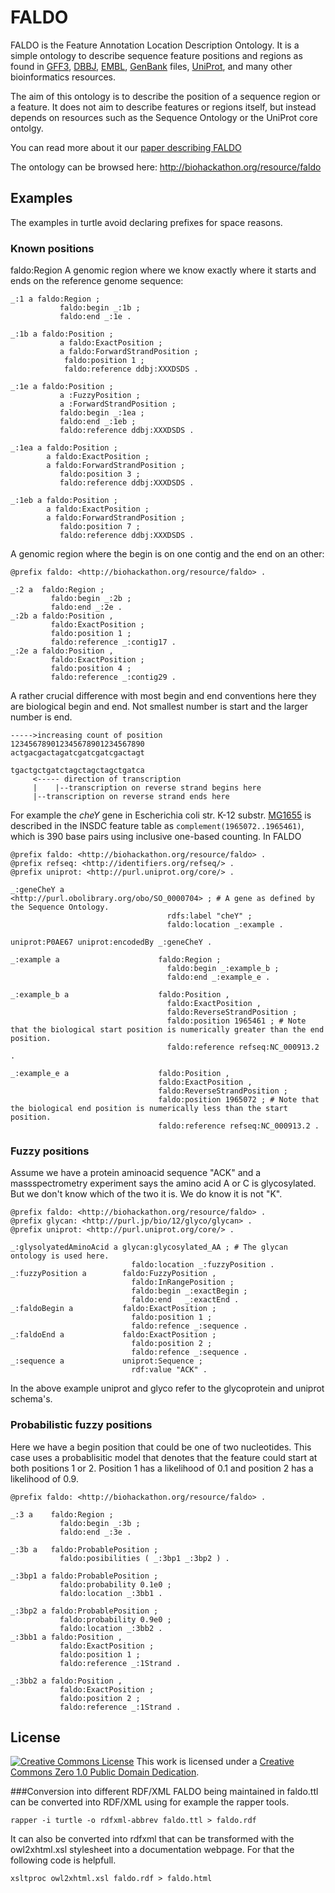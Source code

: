 FALDO
=====

FALDO is the Feature Annotation Location Description Ontology.
It is a simple ontology to describe sequence feature positions and regions as found in 
[GFF3](http://www.sequenceontology.org/gff3.shtml), [DBBJ](http://www.ddbj.nig.ac.jp),
[EMBL](http://www.embl.org), [GenBank](http://www.ncbi.nlm.nih.gov/genbank) files,
[UniProt](http://www.uniprot.org), and many other bioinformatics resources.

The aim of this ontology is to describe the position of a sequence region or a feature.
It does not aim to describe features or regions itself, but instead depends on resources
such as the Sequence Ontology or the UniProt core ontolgy.

You can read more about it our [paper describing FALDO](https://www.ncbi.nlm.nih.gov/pmc/articles/PMC4907002/)

The ontology can be browsed here: http://biohackathon.org/resource/faldo

Examples
--------

The examples in turtle avoid declaring prefixes for space reasons.

### Known positions
 faldo:Region
A genomic region where we know exactly where it starts and ends on the reference genome sequence:

```turtle
_:1 a faldo:Region ;
           faldo:begin _:1b ;
           faldo:end _:1e .

_:1b a faldo:Position ; 
           a faldo:ExactPosition ;
           a faldo:ForwardStrandPosition ;
            faldo:position 1 ;
            faldo:reference ddbj:XXXDSDS .

_:1e a faldo:Position ; 
           a :FuzzyPosition ;
           a :ForwardStrandPosition ;
           faldo:begin _:1ea ;
           faldo:end _:1eb ;
           faldo:reference ddbj:XXXDSDS .

_:1ea a faldo:Position ;
        a faldo:ExactPosition ;
        a faldo:ForwardStrandPosition ;
           faldo:position 3 ;
           faldo:reference ddbj:XXXDSDS .

_:1eb a faldo:Position ;
        a faldo:ExactPosition ;
        a faldo:ForwardStrandPosition ;
           faldo:position 7 ;
           faldo:reference ddbj:XXXDSDS .
```

A genomic region where the begin is on one contig and the end on an other:

```turtle
@prefix faldo: <http://biohackathon.org/resource/faldo> .

_:2 a  faldo:Region ;
         faldo:begin _:2b ;
         faldo:end _:2e .
_:2b a faldo:Position ,
         faldo:ExactPosition ;
         faldo:position 1 ;
         faldo:reference _:contig17 .
_:2e a faldo:Position ,
         faldo:ExactPosition ;
         faldo:position 4 ;
         faldo:reference _:contig29 .
```

A rather crucial difference with most begin and end conventions here they are biological begin and end. 
Not smallest number is start and the larger number is end.

```
----->increasing count of position
123456789012345678901234567890
actgacgactagatcgatcgatcgactagt

tgactgctgatctagctagctagctgatca
     <----- direction of transcription 
     |    |--transcription on reverse strand begins here
     |--transcription on reverse strand ends here      
```

For example the *cheY* gene in
Escherichia coli str. K-12 substr. [MG1655](http://www.ncbi.nlm.nih.gov/nuccore/NC_000913.2)
is described in the INSDC feature table as `complement(1965072..1965461)`,
which is 390 base pairs using inclusive one-based counting. In FALDO

```turtle
@prefix faldo: <http://biohackathon.org/resource/faldo> .
@prefix refseq: <http://identifiers.org/refseq/> .
@prefix uniprot: <http://purl.uniprot.org/core/> .

_:geneCheY a                     <http://purl.obolibrary.org/obo/SO_0000704> ; # A gene as defined by the Sequence Ontology.
                                   rdfs:label "cheY" ;
                                   faldo:location _:example .

uniprot:P0AE67 uniprot:encodedBy _:geneCheY .

_:example a                      faldo:Region ;
                                   faldo:begin _:example_b ;
                                   faldo:end _:example_e .

_:example_b a                    faldo:Position ,
                                   faldo:ExactPosition ,
                                   faldo:ReverseStrandPosition ;
                                   faldo:position 1965461 ; # Note that the biological start position is numerically greater than the end position.
                                   faldo:reference refseq:NC_000913.2 .

_:example_e a                    faldo:Position ,
                                 faldo:ExactPosition ,
                                 faldo:ReverseStrandPosition ;
                                 faldo:position 1965072 ; # Note that the biological end position is numerically less than the start position.
                                 faldo:reference refseq:NC_000913.2 .
```

### Fuzzy positions

Assume we have a protein aminoacid sequence "ACK" and a massspectrometry experiment says the amino acid 
A or C is glycosylated. But we don't know which of the two it is. We do know it is not "K".


```turtle
@prefix faldo: <http://biohackathon.org/resource/faldo> .
@prefix glycan: <http://purl.jp/bio/12/glyco/glycan> .
@prefix uniprot: <http://purl.uniprot.org/core/> .

_:glysolyatedAminoAcid a glycan:glycosylated_AA ; # The glycan ontology is used here.
                           faldo:location _:fuzzyPosition .
_:fuzzyPosition a        faldo:FuzzyPosition ,
                           faldo:InRangePosition ;
                           faldo:begin _:exactBegin ;
                           faldo:end   _:exactEnd .
_:faldoBegin a           faldo:ExactPosition ;
                           faldo:position 1 ;
                           faldo:refence _:sequence .
_:faldoEnd a             faldo:ExactPosition ;
                           faldo:position 2 ;
                           faldo:refence _:sequence .
_:sequence a             uniprot:Sequence ;
                           rdf:value "ACK" .
```
In the above example uniprot and glyco refer to the glycoprotein and uniprot schema's.

### Probabilistic fuzzy positions

Here we have a begin position that could be one of two nucleotides. This case uses
a probablisitic model that denotes that the feature could start at both positions 1 or 2. Position 1
has a likelihood of 0.1 and position 2 has a likelihood of 0.9. 

```turtle
@prefix faldo: <http://biohackathon.org/resource/faldo> .

_:3 a    faldo:Region ;
           faldo:begin _:3b ;
           faldo:end _:3e .

_:3b a   faldo:ProbablePosition ;
           faldo:posibilities ( _:3bp1 _:3bp2 ) .

_:3bp1 a faldo:ProbablePosition ;
           faldo:probability 0.1e0 ;
           faldo:location _:3bb1 .

_:3bp2 a faldo:ProbablePosition ;
           faldo:probability 0.9e0 ;
           faldo:location _:3bb2 .
_:3bb1 a faldo:Position ,
           faldo:ExactPosition ;
           faldo:position 1 ;
           faldo:reference _:1Strand .

_:3bb2 a faldo:Position ,
           faldo:ExactPosition ;
           faldo:position 2 ;
           faldo:reference _:1Strand .
```

License
-------

[![Creative Commons License](http://creativecommons.org/images/deed/nolaw.png)](http://creativecommons.org/publicdomain/zero/1.0/) This work is licensed under a [Creative Commons Zero 1.0 Public Domain Dedication](http://creativecommons.org/publicdomain/zero/1.0/).


###Conversion into different RDF/XML
FALDO being maintained in faldo.ttl  can be converted into RDF/XML using for example the rapper tools.

```
rapper -i turtle -o rdfxml-abbrev faldo.ttl > faldo.rdf
```

It can also be converted into rdfxml that can be transformed with the owl2xhtml.xsl stylesheet into a documentation webpage.
For that the following code is helpfull.

```
xsltproc owl2xhtml.xsl faldo.rdf > faldo.html
```
